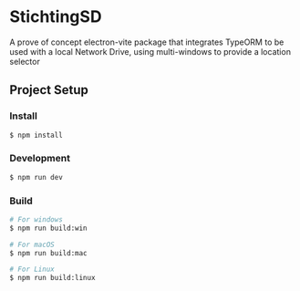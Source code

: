 # StichtingSD

A prove of concept electron-vite package that integrates TypeORM to be used with a local Network Drive, using multi-windows to provide a location selector

## Project Setup

### Install

```bash
$ npm install
```

### Development

```bash
$ npm run dev
```

### Build

```bash
# For windows
$ npm run build:win

# For macOS
$ npm run build:mac

# For Linux
$ npm run build:linux
```
